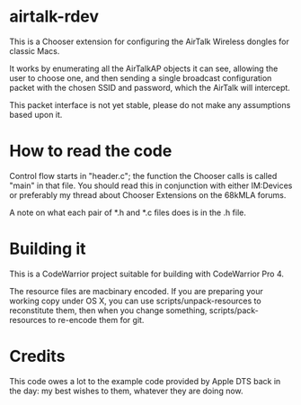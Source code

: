 # airtalk-rdev

This is a Chooser extension for configuring the AirTalk Wireless dongles for classic Macs.

It works by enumerating all the AirTalkAP objects it can see, allowing the user
to choose one, and then sending a single broadcast configuration packet with the 
chosen SSID and password, which the AirTalk will intercept.

This packet interface is not yet stable, please do not make any assumptions
based upon it.

# How to read the code

Control flow starts in "header.c"; the function the Chooser calls is called
"main" in that file.  You should read this in conjunction with either IM:Devices
or preferably my thread about Chooser Extensions on the 68kMLA forums.

A note on what each pair of *.h and *.c files does is in the .h file.

# Building it

This is a CodeWarrior project suitable for building with CodeWarrior Pro 4.

The resource files are macbinary encoded.  If you are preparing your working
copy under OS X, you can use scripts/unpack-resources to reconstitute them,
then when you change something, scripts/pack-resources to re-encode them
for git.

# Credits

This code owes a lot to the example code provided by Apple DTS back in the day:
my best wishes to them, whatever they are doing now.